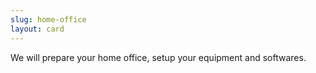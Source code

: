 ```yaml
---
slug: home-office
layout: card
---
```


  We will prepare your home office,
  setup your equipment and softwares.

<!--
We will help you with the new normal:
  perform repair & maintenance and provide support.
-->

